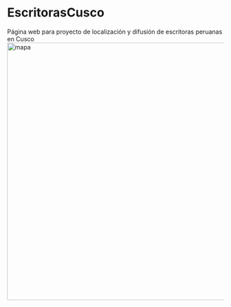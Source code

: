 # EscritorasCusco
Página web para proyecto de localización y difusión de escritoras peruanas en Cusco
<img width="600" alt="mapa" src="https://user-images.githubusercontent.com/58043367/153087745-def8f2ef-e795-474b-81d8-69eb316f0f78.png">
